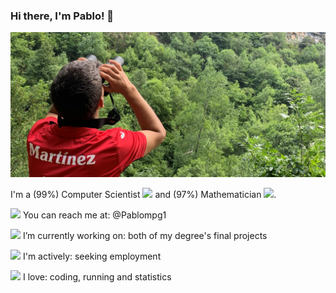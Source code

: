 ### Hi there, I'm Pablo! 👋



![Somiedo](https://github.com/Pablompg/Pablompg/blob/master/somiedo-prismaticos-modificado.jpg)

I'm a (99%) Computer Scientist <img src="https://img.icons8.com/fluent/48/000000/under-computer.png" width="16"/> and (97%) Mathematician <img src="https://img.icons8.com/office/16/000000/tangent.png" width="16"/>.

<img src="https://img.icons8.com/fluent/100/000000/twitter.png" width="18"/> You can reach me at: @Pablompg1

 <img src="https://img.icons8.com/office/16/000000/computer.png" width="18"/> I’m currently working on: both of my degree's final projects

<img src="https://img.icons8.com/fluent/48/000000/open-resume.png" width="18"/> I'm actively: seeking employment

<img src="https://img.icons8.com/officel/16/000000/in-love.png" width="18"/>  I love: coding, running and statistics

<!--
**Pablompg/Pablompg** is a ✨ _special_ ✨ repository because its `README.md` (this file) appears on your GitHub profile.

Here are some ideas to get you started:

- 🔭 I’m currently working on my degree's final project
- 🌱 I’m currently learning ...
- 👯 I’m looking to collaborate on ...
- 🤔 I’m looking for help with ...
- 💬 Ask me about ...
- 📫 How to reach me: ...
- 😄 Pronouns: ...
- ⚡ Fun fact: ...
- -->
